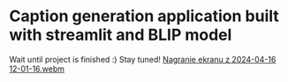 # Caption generation application built with streamlit and BLIP model

Wait until project is finished :) Stay tuned!
[Nagranie ekranu z 2024-04-16 12-01-16.webm](https://github.com/piotrulo022/Caption-generator/assets/76213314/39cded3f-061f-46fc-8ff4-bce6c8966ce9)
